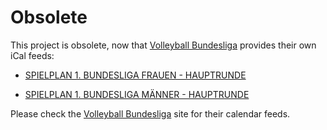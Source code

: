 # Obsolete

This project is obsolete, now that [Volleyball Bundesliga](http://www.volleyball-bundesliga.de/) provides their own iCal feeds:

* [SPIELPLAN 1. BUNDESLIGA FRAUEN - HAUPTRUNDE
](http://www.volleyball-bundesliga.de/iCal/matchSeries/matches.ical?matchSeriesId=21637601)

* [SPIELPLAN 1. BUNDESLIGA MÄNNER - HAUPTRUNDE](http://www.volleyball-bundesliga.de/iCal/matchSeries/matches.ical?matchSeriesId=21637382)

Please check the [Volleyball Bundesliga](http://www.volleyball-bundesliga.de/) site for their calendar feeds.
